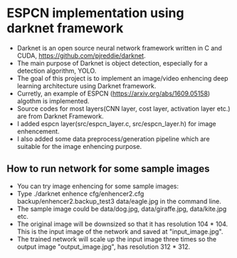 # ESPCN implementation using darknet framework #
* Darknet is an open source neural network framework written in C and CUDA, https://github.com/pjreddie/darknet.
* The main purpose of Darknet is object detection, especially for a detection algorithm, YOLO.
* The goal of this project is to implement an image/video enhencing deep learning architecture using Darknet framework.
* Curretly, an example of ESPCN (https://arxiv.org/abs/1609.05158) algothm is implemented. 
* Source codes for most layers(CNN layer, cost layer, activation layer etc.) are from Darknet Framework.
* I added espcn layer(src/espcn_layer.c, src/espcn_layer.h) for image enhencement. 
* I also added some data preprocess/generation pipeline which are suitable for the image enhencing purpose.

## How to run network for some sample images
* You can try image enhencing for some sample images:
* Type ./darknet enhence cfg/enhencer2.cfg backup/enhencer2.backup_test3 data/eagle.jpg in the command line.
* The sample image could be data/dog.jpg, data/giraffe.jpg, data/kite.jpg etc.
* The original image will be downsized so that it has resolution 104 * 104. This is the input image of the network and saved at "input_image.jpg".
* The trained network will scale up the input image three times so the output image "output_image.jpg", has resolution 312 * 312.